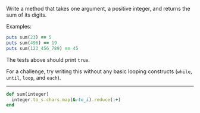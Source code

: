 Write a method that takes one argument, a positive integer, and returns the sum of its digits.

Examples:

```ruby
puts sum(23) == 5
puts sum(496) == 19
puts sum(123_456_789) == 45
```

The tests above should print `true`.

For a challenge, try writing this without any basic looping constructs (`while`, `until`, `loop`, and `each`).

---
```ruby
def sum(integer)
  integer.to_s.chars.map(&:to_i).reduce(:+)
end
```
